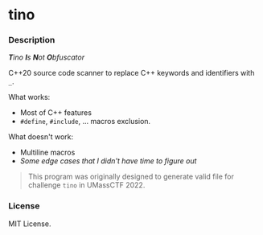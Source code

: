 # tino

### Description

_**T**ino **I**s **N**ot **O**bfuscator_

C++20 source code scanner to replace C++ keywords and identifiers with `_`.

What works:

- Most of C++ features
- `#define`, `#include`, ... macros exclusion.

What doesn't work:

- Multiline macros
- _Some edge cases that I didn't have time to figure out_


> This program was originally designed to generate valid file for challenge `tino` in UMassCTF 2022.

### License

MIT License.
